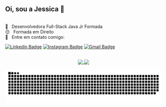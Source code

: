 ## Oi, sou a Jessica :wave:

<br/> :purple_heart: &nbsp; Desenvolvedora Full-Stack Java Jr Formada
<br/> :blush: &nbsp; Formada em Direito
<br/> :email: &nbsp; Entre em contato comigo: 

[![Linkedin Badge](https://img.shields.io/badge/-LinkedIn-blue?style=flat-square&logo=Linkedin&logoColor=white&link=https://www.linkedin.com/in/jessica-discola/)](https://www.linkedin.com/in/jessica-discola/)
[![Instagram Badge](https://img.shields.io/badge/-Instagram-violet?style=flat-square&labelColor=violet&logo=instagram&logoColor=white&link=https://www.instagram.com/jehdiscola/)](https://www.instagram.com/jehdiscola/) 
[![Gmail Badge](https://img.shields.io/badge/-Gmail-c14438?style=flat-square&logo=Gmail&logoColor=white&link=mailto:jediscola@gmail.com)](mailto:jediscola@gmail.com)

<br/>
<div  align="center"> 
  <a href="https://github.com/jehdiscola">
  <img height="150em"   align="center" src="https://github-readme-stats.vercel.app/api?username=jehdiscola&show_icons=true&theme=tokyonight&include_all_commits=true&count_private=true"/>
  <img height="150em"  align="center" src="https://github-readme-stats.vercel.app/api/top-langs/?username=jehdiscola&&layout=compact&hide=shell&theme=tokyonight"/>

  ![Snake animation](https://github.com/ellen2121/ellen2121/blob/output/github-contribution-grid-snake.svg)

</div>
